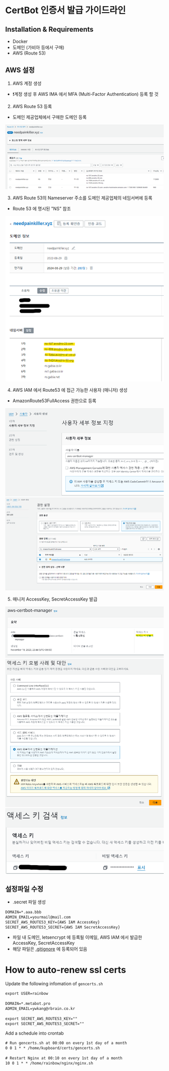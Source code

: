 # CertBot 인증서 발급 가이드라인

## Installation & Requirements
- Docker
- 도메인 (가비아 등에서 구매)
- AWS (Route 53)

## AWS 설정
1. AWS 계정 생성
- ❗계정 생성 후 AWS IMA 에서 MFA (Multi-Factor Authentication) 등록 할 것

2. AWS Route 53 등록
- 도메인 제공업체에서 구매한 도메인 등록

![도메인 등록](_readme/route53-1.png)

3. AWS Route 53의 Nameserver 주소를 도메인 제공업체의 네임서버에 등록
- Route 53 에 명시된 "NS" 참조

![네임서버 추가](_readme/gabia-1.png)

4. AWS IAM 에서 Route53 에 접근 가능한 사용자 (매니저) 생성
- AmazonRoute53FullAccess 권한으로 등록

![IAM 사용자 등록 1](_readme/aws-iam-1.png)
![IAM 사용자 등록 2](_readme/aws-iam-2.png)

5. 매니저 AccessKey, SecretAccessKey 발급

![IAM 사용자 KEY 발급 1](_readme/aws-iam-3.png)
![IAM 사용자 KEY 발급 2](_readme/aws-iam-4.png)
![IAM 사용자 KEY 발급 3](_readme/aws-iam-5.png)


## 설정파일 수정
- .secret 파일 생성
```
DOMAIN=*.aaa.bbb
ADMIN_EMAIL=yourmail@mail.com
SECRET_AWS_ROUTE53_KEY={AWS IAM AccessKey}
SECRET_AWS_ROUTE53_SECRET={AWS IAM SecretAccessKey}
```
- 파일 내 도메인, letsencrypt 에 등록될 이메일, AWS IAM 에서 발급한 AccessKey, SecretAccessKey
- 해당 파일은 [.gitignore](/.gitignore) 에 등록되어 있음

# How to auto-renew ssl certs

Update the following infomation of `gencerts.sh` 

```
export USER=rainbow

DOMAIN=*.metabot.pro
ADMIN_EMAIL=ywkang@rbrain.co.kr

export SECRET_AWS_ROUTE53_KEY=""
export SECRET_AWS_ROUTE53_SECRET=""

```

Add a schedule into crontab

```
# Run gencerts.sh at 00:00 on every 1st day of a month
0 0 1 * * /home/kupboard/certs/gencerts.sh

# Restart Nginx at 00:10 on every 1st day of a month
10 0 1 * * /home/rainbow/nginx/nginx.sh
```
